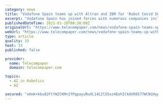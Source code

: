 ```yaml
---
category: news
title: "Vodafone Spain teams up with Altran and IBM for 'Robot Covid 5G' project"
excerpt: "Vodafone Spain has joined forces with numerous companies including Intel, Altran, Microsoft and Fivecomm to launch a project called Robot Covid 5G based on a self-guided autonomous vehicle ('sentinel robot') with image and temperature sensors to help control the actions of the public in the current pandemic scenario."
publishedDateTime: 2021-01-28T08:38:00Z
originalUrl: "https://www.telecompaper.com/news/vodafone-spain-teams-up-with-altran-and-ibm-for-robot-covid-5g-project--1370278"
webUrl: "https://www.telecompaper.com/news/vodafone-spain-teams-up-with-altran-and-ibm-for-robot-covid-5g-project--1370278"
type: article
quality: 33
heat: 33
published: false

provider:
  name: Telecompaper
  domain: telecompaper.com

topics:
  - AI in Robotics
  - AI

secured: "xHnK+kbu82FtYWZCKMnIfPqpayuRuOL14C2l55xz4EohICkOXR8577WCN1HypA1n7tT9sEC+AE+EtTa0rmYwddKv6DZClyU1NGfIV4EUJeM/qCHNsFl7L6aDvJxBcw0UnUS40jHYXh+0x/adkNV9C+ZvJKC3xKXgHs737bAU/kl5CnQlFeEUS6d944i5ahWcjM7Km3I9Loyv/eLrvXZbcBhpTzAdBPdZZmLUGzAfP9o7z9W8DPOuriW/qr+QuklebzUMaouZoVd4HyM3Nj3ug10Vp25QayjXZBeRf/Tqlq3Z798O1jqs1jSYa3eVr7vP1Dt/mNoOzF/vVxptyb3iV9S2x2qbYDt4Of2xpClCP6Q=;xe4FdyQBnNWqrt2ohUMHtQ=="
---
```


